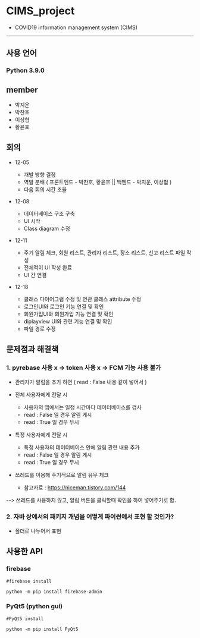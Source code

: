 # CIMS_project
+ COVID19 information management system (CIMS)

---------------------------------------
## 사용 언어
### Python 3.9.0

## member
 + 박지운
 + 박찬호
 + 이상협
 + 황윤호

## 회의
 + 12-05
 
   - 개발 방향 결정
   - 역발 분배 ( 프론트엔드 - 박찬호, 황윤호 || 백엔드 - 박지운, 이상협 )
   - 다음 회의 시간 조율
 
 + 12-08
 
   - 데이터베이스 구조 구축
   - UI 시작
   - Class diagram 수정

 + 12-11

   - 주기 알림 체크, 회원 리스트, 관리자 리스트, 장소 리스트, 신고 리스트 파일 작성
   - 전체적이 UI 작성 완료
   - UI 간 연결

 + 12-18

   - 클래스 다이어그램 수정 및 연관 클래스 attribute 수정
   - 로그인UI와 로그인 기능 연결 및 확인
   - 회원가입UI와 회원가입 기능 연결 및 확인
   - diplayview UI와 관련 기능 연결 및 확인
   - 파일 경로 수정
    
## 문제점과 해결책

### 1. pyrebase 사용 x -> token 사용 x -> FCM 기능 사용 불가
 + 관리자가 알림을 추가 하면 ( read : False 내용 같이 넣어서 )
 + 전체 사용자에게 전달 시
 
   - 사용자의 앱에서는 일정 시간마다 데이터베이스를 검사
   - read : False 일 경우 알림 게시
   - read : True 일 경우 무시
 + 특정 사용자에게 전달 시
 
   - 특정 사용자의 데이터베이스 안에 알림 관련 내용 추가
   - read : False 일 경우 알림 게시
   - read : True 일 경우 무시
 + 쓰레드를 이용해 주기적으로 알림 유무 체크
 
   - 참고자료 : https://niceman.tistory.com/144

 --> 쓰레드를 사용하지 않고, 알림 버튼을 클릭할때 확인을 하여 넣어주기로 함.

### 2. 자바 상에서의 패키지 개념을 어떻게 파이썬에서 표현 할 것인가?
+ 폴더로 나누어서 표현

## 사용한 API

### firebase
    #firebase install
    
    python -m pip install firebase-admin
### PyQt5 (python gui)
    #PyQt5 install
    
    python -m pip install PyQt5
